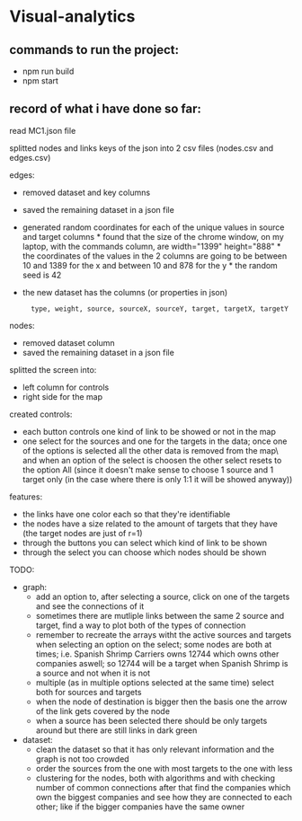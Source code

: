 # Visual-analytics

## commands to run the project:
* npm run build
* npm start

## record of what i have done so far:

read MC1.json file

splitted nodes and links keys of the json into 2 csv files (nodes.csv and edges.csv)

edges:
* removed dataset and key columns
* saved the remaining dataset in a json file
* generated random coordinates for each of the unique values in source and target columns
        * found that the size of the chrome window, on my laptop, with the commands column, are width="1399" height="888"
        * the coordinates of the values in the 2 columns are going to be between 10 and 1389 for the x and between 10 and 878 for the y
        * the random seed is 42
* the new dataset has the columns (or properties in json)

        type, weight, source, sourceX, sourceY, target, targetX, targetY

nodes:
* removed dataset column
* saved the remaining dataset in a json file

splitted the screen into:
* left column for controls
* right side for the map

created controls:
* each button controls one kind of link to be showed or not in the map
* one select for the sources and one for the targets in the data; once one of the options is selected all the other data is removed from the map\\
and when an option of the select is choosen the other select resets to the option All (since it doesn't make sense to choose 1 source and 1 target only (in the case where there is only 1:1 it will be showed anyway)) 

features:
* the links have one color each so that they're identifiable
* the nodes have a size related to the amount of targets that they have (the target nodes are just of r=1)
* through the buttons you can select which kind of link to be shown
* through the select you can choose which nodes should be shown

TODO:
* graph:
  * add an option to, after selecting a source, click on one of the targets and see the connections of it 
  * sometimes there are mutliple links between the same 2 source and target, find a way to plot both of the types of connection
  * remember to recreate the arrays witht the active sources and targets when selecting an option on the select; some nodes are both at times; i.e. Spanish Shrimp  Carriers owns 12744 which owns other companies aswell; so 12744 will be a target when Spanish Shrimp is a source and not when it is not 
  * multiple (as in multiple options selected at the same time) select both for sources and targets
  * when the node of destination is bigger then the basis one the arrow of the link gets covered by the node
  * when a source has been selected there should be only targets around but there are still links in dark green
* dataset:
  * clean the dataset so that it has only relevant information and the graph is not too crowded
  * order the sources from the one with most targets to the one with less
  * clustering for the nodes, both with algorithms and with checking number of common connections
after that find the companies which own the biggest companies and see how they are connected to each other;
like if the bigger companies have the same owner
